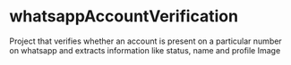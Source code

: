 # whatsappAccountVerification
Project that verifies whether an account is present on a particular number on whatsapp and extracts information like status, name and profile Image
